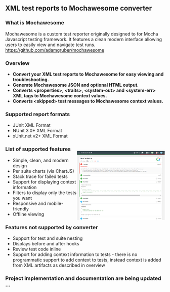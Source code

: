 ## XML test reports to Mochawesome converter

### What is Mochawesome
Mochawesome is a custom test reporter originally designed to for Mocha Javascript testing framework.
It features a clean modern interface allowing users to easily view and navigate test runs.  
https://github.com/adamgruber/mochawesome

### Overview
- **Convert your XML test reports to Mochawesome for easy viewing and troubleshooting.**
- **Generate Mochawesome JSON and optional HTML output.**
- **Converts &lt;properties&gt;, &lt;traits&gt;, &lt;system-out&gt; and &lt;system-err&gt; XML tags to Mochawesome context values.**
- **Converts &lt;skipped&gt; test messages to Mochawesome context values.**

### Supported report formats

* JUnit XML Format
* NUnit 3.0+ XML Format
* xUnit.net v2+ XML Format

<img align="right" src="./docs/NUnit-mock-assembly-dll5.png" style="padding-top: 25px" alt="Mochawesome Report" width="55%" />

### List of supported features

- Simple, clean, and modern design
- Per suite charts (via ChartJS)
- Stack trace for failed tests
- Support for displaying context information
- Filters to display only the tests you want 
- Responsive and mobile-friendly
- Offline viewing

### Features not supported by converter

- Support for test and suite nesting
- Displays before and after hooks
- Review test code inline
- Support for adding context information to tests - there is no programmatic support to add context to tests, instead context is added from XML artifacts as described in overview


  
### Project implementation and documentation are being updated ... 



